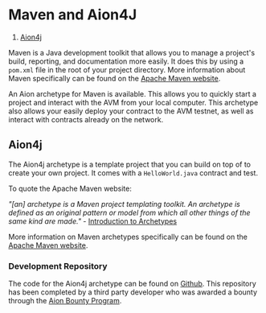 # Maven and Aion4J

1. [Aion4j](#aion4j)

Maven is a Java development toolkit that allows you to manage a project's build, reporting, and documentation more easily. It does this by using a `pom.xml` file in the root of your project directory. More information about Maven specifically can be found on the [Apache Maven website](https://maven.apache.org/).

An Aion archetype for Maven is available. This allows you to quickly start a project and interact with the AVM from your local computer. This archetype also allows your easily deploy your contract to the AVM testnet, as well as interact with contracts already on the network.

## Aion4j

The Aion4j archetype is a template project that you can build on top of to create your own project. It comes with a `HelloWorld.java` contract and test.

To quote the Apache Maven website:

_"[an] archetype is a Maven project templating toolkit. An archetype is defined as an original pattern or model from which all other things of the same kind are made."_ - [Introduction to Archetypes](https://maven.apache.org/guides/introduction/introduction-to-archetypes.html)

More information on Maven archetypes specifically can be found on the [Apache Maven website](https://maven.apache.org/guides/introduction/introduction-to-archetypes.html).

### Development Repository

The code for the Aion4j archetype can be found on [Github](https://github.com/satran004/aion4j-maven-plugin). This repository has been completed by a third party developer who was awarded a bounty through the [Aion Bounty Program](https://aion.network/bounty/).